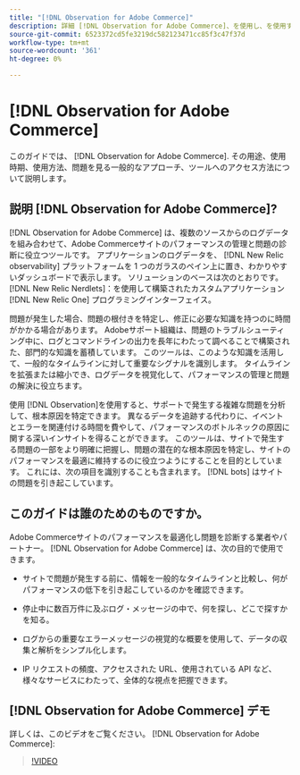 ```yaml
---
title: "[!DNL Observation for Adobe Commerce]"
description: 詳細 [!DNL Observation for Adobe Commerce]、を使用し、を使用するタイミング、アクセス権の取得方法について説明します。
source-git-commit: 6523372cd5fe3219dc582123471cc85f3c47f37d
workflow-type: tm+mt
source-wordcount: '361'
ht-degree: 0%

---
```


# [!DNL Observation for Adobe Commerce]

このガイドでは、 [!DNL Observation for Adobe Commerce]. その用途、使用時期、使用方法、問題を見る一般的なアプローチ、ツールへのアクセス方法について説明します。

## 説明 [!DNL Observation for Adobe Commerce]?

[!DNL Observation for Adobe Commerce] は、複数のソースからのログデータを組み合わせて、Adobe Commerceサイトのパフォーマンスの管理と問題の診断に役立つツールです。 アプリケーションのログデータを、 [!DNL New Relic observability] プラットフォームを 1 つのガラスのペイン上に置き、わかりやすいダッシュボードで表示します。 ソリューションのベースは次のとおりです。 [!DNL New Relic Nerdlets]：を使用して構築されたカスタムアプリケーション [!DNL New Relic One] プログラミングインターフェイス。

問題が発生した場合、問題の根付きを特定し、修正に必要な知識を持つのに時間がかかる場合があります。 Adobeサポート組織は、問題のトラブルシューティング中に、ログとコマンドラインの出力を長年にわたって調べることで構築された、部門的な知識を蓄積しています。 このツールは、このような知識を活用して、一般的なタイムラインに対して重要なシグナルを識別します。 タイムラインを拡張または縮小でき、ログデータを視覚化して、パフォーマンスの管理と問題の解決に役立ちます。

使用 [!DNL Observation]を使用すると、サポートで発生する複雑な問題を分析して、根本原因を特定できます。 異なるデータを追跡する代わりに、イベントとエラーを関連付ける時間を費やして、パフォーマンスのボトルネックの原因に関する深いインサイトを得ることができます。 このツールは、サイトで発生する問題の一部をより明確に把握し、問題の潜在的な根本原因を特定し、サイトのパフォーマンスを最適に維持するのに役立つようにすることを目的としています。 これには、次の項目を識別することも含まれます。 [!DNL bots] はサイトの問題を引き起こしています。

## このガイドは誰のためのものですか。

Adobe Commerceサイトのパフォーマンスを最適化し問題を診断する業者やパートナー。 [!DNL Observation for Adobe Commerce] は、次の目的で使用できます。

* サイトで問題が発生する前に、情報を一般的なタイムラインと比較し、何がパフォーマンスの低下を引き起こしているのかを確認できます。

* 停止中に数百万件に及ぶログ・メッセージの中で、何を探し、どこで探すかを知る。

* ログからの重要なエラーメッセージの視覚的な概要を使用して、データの収集と解析をシンプル化します。

* IP リクエストの頻度、アクセスされた URL、使用されている API など、様々なサービスにわたって、全体的な視点を把握できます。

## [!DNL Observation for Adobe Commerce] デモ

詳しくは、このビデオをご覧ください。 [!DNL Observation for Adobe Commerce]:

>[!VIDEO](https://video.tv.adobe.com/v/344444?quality=12)
